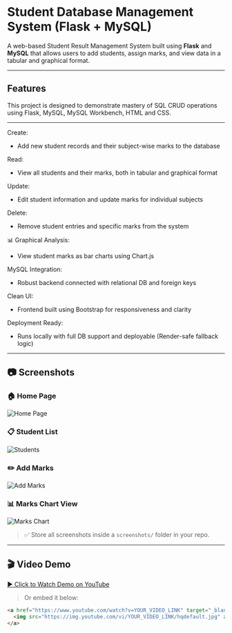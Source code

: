 

# Student Database Management System (Flask + MySQL)

A web-based Student Result Management System built using **Flask** and **MySQL** that allows users to add students, assign marks, and view data in a tabular and graphical format.

---

## Features

This project is designed to demonstrate mastery of SQL CRUD operations using Flask, MySQL, MySQL Workbench, HTML and CSS.

---

Create:
 - Add new student records and their subject-wise marks to the database

Read:
  - View all students and their marks, both in tabular and graphical format

Update:
  - Edit student information and update marks for individual subjects

Delete:
  - Remove student entries and specific marks from the system

📊 Graphical Analysis:
  - View student marks as bar charts using Chart.js

MySQL Integration:
  - Robust backend connected with relational DB and foreign keys

Clean UI:
  - Frontend built using Bootstrap for responsiveness and clarity

Deployment Ready:
  - Runs locally with full DB support and deployable (Render-safe fallback logic)



---

## 📷 Screenshots

### 🏠 Home Page
![Home Page](stdb_ss_1.png)

### 📋 Student List
![Students](screenshots/students.png)

### ✏️ Add Marks
![Add Marks](screenshots/add_marks.png)

### 📊 Marks Chart View
![Marks Chart](screenshots/marks_chart.png)

> ✅ Store all screenshots inside a `screenshots/` folder in your repo.

---

## 🎬 Video Demo

[▶️ Click to Watch Demo on YouTube](https://www.youtube.com/watch?v=YOUR_VIDEO_LINK)

> Or embed it below:

```html
<a href="https://www.youtube.com/watch?v=YOUR_VIDEO_LINK" target="_blank">
  <img src="https://img.youtube.com/vi/YOUR_VIDEO_LINK/hqdefault.jpg" alt="Watch the demo" width="500">
</a>
```
